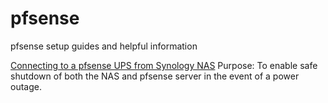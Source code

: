 # pfsense
pfsense setup guides and helpful information

[Connecting to a pfsense UPS from Synology NAS](../master/pfsenseups.md)
Purpose: To enable safe shutdown of both the NAS and pfsense server in the event of a power outage.




